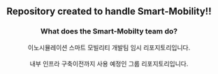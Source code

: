 <h2 align="center"> Repository created to handle Smart-Mobility!! </h2>
</div>

<h3 align="center"> What does the Smart-Mobilty team do? </h3> 

<div align="center">
  이노시뮬레이션 스마트 모빌리티 개발팀 임시 리포지토리입니다.<br><br>
  내부 인프라 구축이전까지 사용 예정인 그룹 리포지토리입니다.
</div>

</div>
